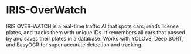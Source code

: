 # IRIS-OverWatch
IRIS OVER-WATCH is a real-time traffic AI that spots cars, reads license plates, and tracks them with unique IDs. It remembers all cars that passed by and saves their plates in a database. Works with YOLOv8, Deep SORT, and EasyOCR for super accurate detection and tracking.
